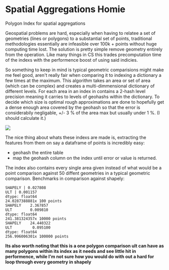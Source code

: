 # Spatial Aggregations Homie

Polygon Index for spatial aggregations

Geospatial problems are hard, especially when having to relatee a set of geometries (lines or polygons) to a substantial set of points, traditional methodologies essentially are infeasible over 100k + points without huge computing time lost. The solution is pretty simple remove geometry entirely from the operation. Like many things in CS this trades precomputation time of the indexs with the performence boost of using said indicies. 

So something to keep in mind is typical geometric comparisions might make me feel good, aren't really fair when comparing it to indexing a dictionary a few times at the maximum. This algorithm takes an area or set of area (which can be complex) and creates a multi-dimmensional dictionary of different levels. For each area in an index in contains a 2-hash level precision meaning it carries to levels of geohashs within the dictionary. To decide which size is optimal rough approximations are done to hopefully get a dense enough area covered by the geohash so that the error is considerabily negligable, +/- 3 % of the area max but usually under 1 %. (I should calculate it.)

![](https://cloud.githubusercontent.com/assets/10904982/18169911/3bf81a7a-702a-11e6-846d-45b3841b48ca.png)

The nice thing about whats these indexs are made is, extracting the features from them on say a dataframe of points is incredibly easy:
* geohash the entire table 
* map the geohash column on the index until error or value is returned. 

The index also contains every single area given instead of what would be a point comparison against 50 diffent geometries in a typical geometric comparison. 
Benchmarks in comparison against shapely:
```
SHAPELY | 0.027808
ULT | 0.001157
dtype: float64
24.0287388881x 100 points
SHAPELY    2.367857
ULT        0.009810
dtype: float64
241.381324357x 10000 points
SHAPELY    24.440322
ULT         0.095100
dtype: float64
256.996006301x 100000 points
```
**Its also worth noting that this is a one polygon comparison ult can have as many polygons within its index as it needs and see little hit in performence, while I'm not sure how you would do with out a hard for loop through every geometry in shapely**
